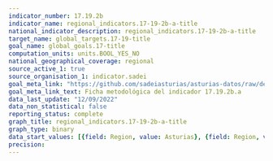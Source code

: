 ```yaml
---
indicator_number: 17.19.2b
indicator_name: regional_indicators.17-19-2b-a-title
national_indicator_description: regional_indicators.17-19-2b-a-title
target_name: global_targets.17-19-title
goal_name: global_goals.17-title
computation_units: units.BOOL_YES_NO
national_geographical_coverage: regional
source_active_1: true
source_organisation_1: indicator.sadei
goal_meta_link: "https://github.com/sadeiasturias/asturias-datos/raw/develop/descargas/metodologia/17.19.2b.a.pdf"
goal_meta_link_text: Ficha metodológica del indicador 17.19.2b.a
data_last_update: "12/09/2022"
data_non_statistical: false
reporting_status: complete
graph_title: regional_indicators.17-19-2b-a-title
graph_type: binary
data_start_values: [{field: Region, value: Asturias}, {field: Region, value: España}]
precision:  
---
```

